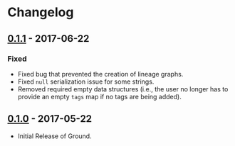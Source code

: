 # Changelog

## [0.1.1](https://github.com/ground-context/ground/releases/tag/v0.1.1) - 2017-06-22

### Fixed

* Fixed bug that prevented the creation of lineage graphs.
* Fixed `null` serialization issue for some strings.
* Removed required empty data structures (i.e., the user no longer has to provide an empty `tags` map if no tags are being added).

## [0.1.0](https://github.com/ground-context/ground/releases/tag/v0.1.0) - 2017-05-22

* Initial Release of Ground.

